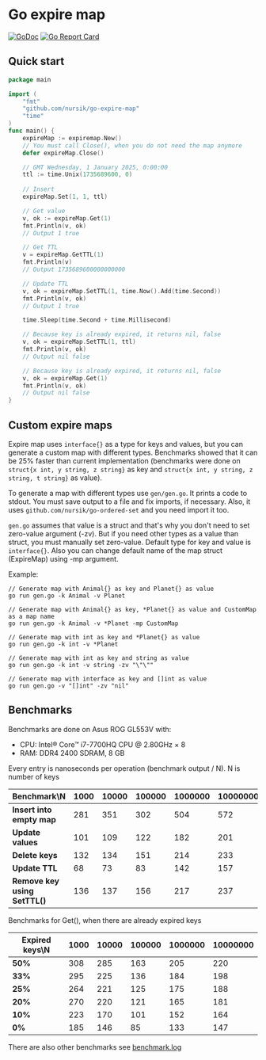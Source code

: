 # Go expire map
[![GoDoc](https://godoc.org/github.com/nursik/go-expire-map?status.svg)](https://godoc.org/github.com/nursik/go-expire-map)
[![Go Report Card](https://goreportcard.com/badge/github.com/nursik/go-expire-map)](https://goreportcard.com/report/github.com/nursik/go-expire-map)

## Quick start
```go
package main

import (
	"fmt"
	"github.com/nursik/go-expire-map"
	"time"
)
func main() {
    expireMap := expiremap.New()
    // You must call Close(), when you do not need the map anymore
    defer expireMap.Close()

    // GMT Wednesday, 1 January 2025, 0:00:00
    ttl := time.Unix(1735689600, 0)
    
    // Insert
    expireMap.Set(1, 1, ttl)

    // Get value
    v, ok := expireMap.Get(1)
    fmt.Println(v, ok)
    // Output 1 true

    // Get TTL
    v = expireMap.GetTTL(1)
    fmt.Println(v)
    // Output 1735689600000000000

    // Update TTL
    v, ok = expireMap.SetTTL(1, time.Now().Add(time.Second))
    fmt.Println(v, ok)
    // Output 1 true

    time.Sleep(time.Second + time.Millisecond)

    // Because key is already expired, it returns nil, false
    v, ok = expireMap.SetTTL(1, ttl)
    fmt.Println(v, ok)
    // Output nil false

    // Because key is already expired, it returns nil, false
    v, ok = expireMap.Get(1)
    fmt.Println(v, ok)
    // Output nil false
}

```

## Custom expire maps
Expire map uses `interface{}` as a type for keys and values, but you can generate a custom map with different types.
Benchmarks showed that it can be 25% faster than current implementation (benchmarks were done on `struct{x int, y string, z string}` as key and `struct{x int, y string, z string, t string}` as value).

To generate a map with different types use `gen/gen.go`. It prints a code to stdout. You must save output to a file and fix imports, if necessary. Also, it uses `github.com/nursik/go-ordered-set` and you need import it too.

`gen.go` assumes that value is a struct and that's why you don't need to set zero-value argument (-zv). But if you need other types as a value than struct, you must manually set zero-value.
Default type for key and value is `interface{}`. Also you can change default name of the map struct (ExpireMap) using -mp argument.

Example:
```
// Generate map with Animal{} as key and Planet{} as value
go run gen.go -k Animal -v Planet

// Generate map with Animal{} as key, *Planet{} as value and CustomMap as a map name 
go run gen.go -k Animal -v *Planet -mp CustomMap

// Generate map with int as key and *Planet{} as value
go run gen.go -k int -v *Planet

// Generate map with int as key and string as value
go run gen.go -k int -v string -zv "\"\""

// Generate map with interface as key and []int as value
go run gen.go -v "[]int" -zv "nil"

```
## Benchmarks
Benchmarks are done on Asus ROG GL553V with:
* CPU: Intel® Core™ i7-7700HQ CPU @ 2.80GHz × 8
* RAM: DDR4 2400 SDRAM, 8 GB

Every entry is nanoseconds per operation (benchmark output / N). N is number of keys

| Benchmark\N  | 1000 | 10000 | 100000 | 1000000 | 10000000 |
| ------------ | ---- | ----- | ------ | ------- | -------- |
| **Insert into empty map**     | 281 | 351 | 302 | 504 | 572 |
| **Update values**             | 101 | 109 | 122 | 182 | 201 |
| **Delete keys**               | 132 | 134 | 151 | 214 | 233 |
| **Update TTL**                |  68 | 73  | 83  | 142 | 157 |
| **Remove key using SetTTL()** | 136 | 137 | 156 | 217 | 237 |

Benchmarks for Get(), when there are already expired keys

| Expired keys\N  | 1000 | 10000 | 100000 | 1000000 | 10000000 |
| ------------    | ---- | ----- | ------ | ------- | -------- |
| **50%**         | 308  | 285   | 163    | 205     | 220 |
| **33%**         | 295  | 225   | 136    | 184     | 198 |
| **25%**         | 264  | 221   | 125    | 175     | 188 |
| **20%**         | 270  | 220   | 121    | 165     | 181 |
| **10%**         | 223  | 170   | 101    | 152     | 164 |
| **0%**          | 185  | 146   |  85    | 133     | 147 | 

There are also other benchmarks see [benchmark.log](https://github.com/nursik/go-expire-map/blob/master/benchmark.log)